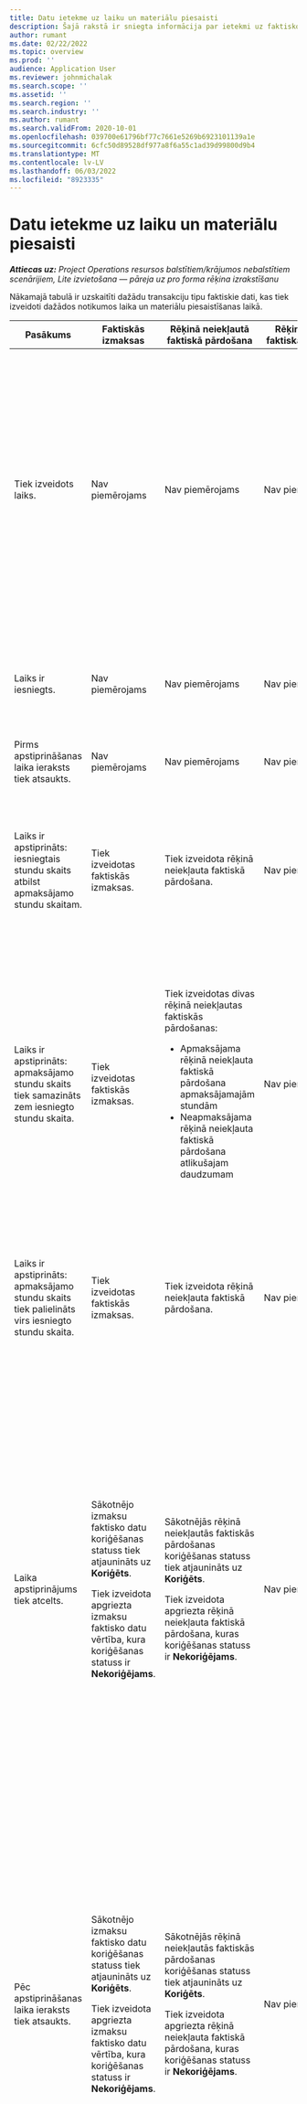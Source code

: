 ```yaml
---
title: Datu ietekme uz laiku un materiālu piesaisti
description: Šajā rakstā ir sniegta informācija par ietekmi uz faktisko datu tabulu dažādos notikumos laika un materiālu piesaistīšanas dzīves cikla laikā risinājumā Microsoft Dynamics 365 Project Operations.
author: rumant
ms.date: 02/22/2022
ms.topic: overview
ms.prod: ''
audience: Application User
ms.reviewer: johnmichalak
ms.search.scope: ''
ms.assetid: ''
ms.search.region: ''
ms.search.industry: ''
ms.author: rumant
ms.search.validFrom: 2020-10-01
ms.openlocfilehash: 039700e61796bf77c7661e5269b6923101139a1e
ms.sourcegitcommit: 6cfc50d89528df977a8f6a55c1ad39d99800d9b4
ms.translationtype: MT
ms.contentlocale: lv-LV
ms.lasthandoff: 06/03/2022
ms.locfileid: "8923335"
---
```

# <a name="actuals-impact-in-a-time-and-materials-engagement"></a>Datu ietekme uz laiku un materiālu piesaisti

_**Attiecas uz:** Project Operations resursos balstītiem/krājumos nebalstītiem scenārijiem, Lite izvietošana — pāreja uz pro forma rēķina izrakstīšanu_

Nākamajā tabulā ir uzskaitīti dažādu transakciju tipu faktiskie dati, kas tiek izveidoti dažādos notikumos laika un materiālu piesaistīšanas laikā.

| Pasākums | Faktiskās izmaksas | Rēķinā neiekļautā faktiskā pārdošana | Rēķinā iekļauta faktiskā pārdošana | Piemērs |
|---|---|---|---|---|
| Tiek izveidots laiks. | Nav piemērojams | Nav piemērojams | Nav piemērojams | <p>Bobs Kozaks no Fabrikam US organizācijas vienības, kuras izmaksu likme ir 100 ASV dolāri (100 USD) stundā, strādā pie projekta ar nosaukumu "Robotu rokas uzstādīšana korporācijā Adatum". Šim projektam viņa līgumā norādītā rēķina likme ir 200 USD stundā. Šis ir Boba Kozaka laika ieraksta paraugs:</p><p>Bobs Kozaks, 8 stundas</p> |
| Laiks ir iesniegts. | Nav piemērojams | Nav piemērojams | Nav piemērojams | Laika ierakstam tiek izveidota izmaksu žurnāla rinda un rēķinā neiekļautu pārdošanu žurnāli. Noklusējuma cenas un izmaksu likme tiek ievadīta žurnāla ierakstā. |
| Pirms apstiprināšanas laika ieraksts tiek atsaukts. | Nav piemērojams | Nav piemērojams | Nav piemērojams | |
| Laiks ir apstiprināts: iesniegtais stundu skaits atbilst apmaksājamo stundu skaitam. | Tiek izveidotas faktiskās izmaksas. | Tiek izveidota rēķinā neiekļauta faktiskā pārdošana. | Nav piemērojams | <p>Jaunie izveidotie faktiskie dati:</p><ul><li>**Faktiskās izmaksas:** Bobs Kozaks, 8 h, 800 USD</li><li>**Rēķinā neiekļautā faktiskā pārdošana:** Bobs Kozaks, 8 h, 1600 USD</li></ul> |
| Laiks ir apstiprināts: apmaksājamo stundu skaits tiek samazināts zem iesniegto stundu skaita. | Tiek izveidotas faktiskās izmaksas. | <p>Tiek izveidotas divas rēķinā neiekļautas faktiskās pārdošanas:</p><ul><li>Apmaksājama rēķinā neiekļauta faktiskā pārdošana apmaksājamajām stundām</li><li>Neapmaksājama rēķinā neiekļauta faktiskā pārdošana atlikušajam daudzumam</li></ul> | Nav piemērojams | <p>Jaunie izveidotie faktiskie dati:</p><ul><li>**Faktiskās izmaksas:** Bobs Kozaks, 8 h, 800 USD</li><li>**Rēķinā neiekļauta faktiskā pārdošana:** Bobs Kozaks, 6 h, 1200 USD, *Apmaksājams*</li><li>**Rēķinā neiekļauta faktiskā pārdošana:** Bobs Kozaks, 2 h, 400 USD, *Neapmaksājams*</li></ul> |
| Laiks ir apstiprināts: apmaksājamo stundu skaits tiek palielināts virs iesniegto stundu skaita. | Tiek izveidotas faktiskās izmaksas. | Tiek izveidota rēķinā neiekļauta faktiskā pārdošana. | Nav piemērojams | <p>Jaunie izveidotie faktiskie dati:</p><ul><li>**Faktiskās izmaksas:** Bobs Kozaks, 8 h, 800 USD</li><li>**Rēķinā neiekļauta faktiskā pārdošana:** Bobs Kozaks, 10 h, 2000 USD</li></ul> |
| Laika apstiprinājums tiek atcelts. | <p>Sākotnējo izmaksu faktisko datu koriģēšanas statuss tiek atjaunināts uz **Koriģēts**.</p><p>Tiek izveidota apgriezta izmaksu faktisko datu vērtība, kura koriģēšanas statuss ir **Nekoriģējams**.</p> | <p>Sākotnējās rēķinā neiekļautās faktiskās pārdošanas koriģēšanas statuss tiek atjaunināts uz **Koriģēts**.</p><p>Tiek izveidota apgriezta rēķinā neiekļauta faktiskā pārdošana, kuras koriģēšanas statuss ir **Nekoriģējams**.</p> | Nav piemērojams | <p>Atjauninātie esošie faktiskie dati:</p><ul><li>**Faktiskās izmaksas:** Bobs Kozaks, 8 h, 800 USD, *Koriģēts*</li><li>**Rēķinā neiekļauta faktiskā pārdošana:** Bobs Kozaks, 8 h, 1600 USD, *Koriģēts*</li></ul><p>Jauni faktiskie dati, kas tiek izveidoti, lai apgrieztu iepriekšējo finanšu ietekmi:</p><ul><li>**Faktiskās izmaksas:** Bobs Kozaks, (8 h), (800 USD), *Nekoriģējams*</li><li>**Rēķinā neiekļauta faktiskā pārdošana:** Bobs Kozaks, (8 h), (1600 USD), *Nekoriģējams*</li></ul> |
| Pēc apstiprināšanas laika ieraksts tiek atsaukts. | <p>Sākotnējo izmaksu faktisko datu koriģēšanas statuss tiek atjaunināts uz **Koriģēts**.</p><p>Tiek izveidota apgriezta izmaksu faktisko datu vērtība, kura koriģēšanas statuss ir **Nekoriģējams**.</p> | <p>Sākotnējās rēķinā neiekļautās faktiskās pārdošanas koriģēšanas statuss tiek atjaunināts uz **Koriģēts**.</p><p>Tiek izveidota apgriezta rēķinā neiekļauta faktiskā pārdošana, kuras koriģēšanas statuss ir **Nekoriģējams**.</p> | Nav piemērojams | <p>Atjauninātie esošie faktiskie dati:</p><ul><li>**Faktiskās izmaksas:** Bobs Kozaks, 8 h, 800 USD, *Koriģēts*</li><li>**Rēķinā neiekļauta faktiskā pārdošana:** Bobs Kozaks, 8 h, 1600 USD, *Koriģēts*</li></ul><p>Jauni faktiskie dati, kas tiek izveidoti, lai apgrieztu iepriekšējo finanšu ietekmi:</p><ul><li>**Faktiskās izmaksas:** Bobs Kozaks, (8 h), (800 USD), *Nekoriģējams*</li><li>**Rēķinā neiekļauta faktiskā pārdošana:** Bobs Kozaks, (8 h), (1600 USD), *Nekoriģējams*</li></ul> |
| Līgums ir apstiprināts. | <p>Iepriekšējo izmaksu faktisko datu koriģēšanas statuss tiek atjaunināts uz **Koriģēts**.</p><p>Tiek izveidoti apgriezti izmaksu faktiskie dati, kuru koriģēšanas statuss ir **Nekoriģējams**.</p><p>Jaunie izmaksu faktiskie dati tiek izveidoti pēc tam, kad tiek atkārtoti izvērtētas līguma kārtulas.</p> | <p>Iepriekšējo rēķinā neiekļauto faktisko pārdošanu koriģēšanas statuss tiek atjaunināts uz **Koriģēts**.</p><p>Tiek izveidotas apgrieztas rēķinā neiekļautas faktiskās pārdošanas, kuru koriģēšanas statuss ir **Nekoriģējams**.</p><p>Jaunās rēķinā neiekļautās faktiskās pārdošanas tiek izveidotas pēc tam, kad tiek atkārtoti izvērtētas līguma kārtulas.</p> | Nav piemērojams | <p>Atjauninātie esošie faktiskie dati:</p><ul><li>**Faktiskās izmaksas:** Bobs Kozaks, 8 h, 800 USD, *Koriģēts*</li><li>**Rēķinā neiekļauta faktiskā pārdošana:** Bobs Kozaks, 8 h, 1600 USD, *Koriģēts*</li></ul><p>Jauni faktiskie dati, kas tiek izveidoti, lai apgrieztu iepriekšējo finanšu ietekmi:</p><ul><li>**Faktiskās izmaksas:** Bobs Kozaks, (8 h), (800 USD), *Nekoriģējams*</li><li>**Rēķinā neiekļauta faktiskā pārdošana:** Bobs Kozaks, (8 h), (1600 USD), *Nekoriģējams*</li></ul><p>Jaunas faktisko datu vērtības, kas tiek izveidotas pārvērtētajai finanšu ietekmei:</p><ul><li>**Faktiskās izmaksas:** Bobs Kozaks, 8 h, 800 USD</li><li>**Rēķinā neiekļautā faktiskā pārdošana:** Bobs Kozaks, 8 h, 1600 USD</li></ul> |
| Tiek izveidots rēķins. | Nav piemērojams | Nav piemērojams | Nav piemērojams | |
| Rēķins tiek apstiprināts. Daudzums rēķina rindas detalizētajā informācijā netiek mainīts pēc daudzuma, kas norādīts rēķinā neiekļautajā faktiskajā pārdošanā. | Nav piemērojams | <p>Tiek atjaunināts iepriekšējās rēķinā neiekļautās faktiskās pārdošanas rēķina statuss.</p><p>Tiek izveidotas apgrieztas rēķinā neiekļautas faktiskās pārdošanas, kuru koriģēšanas statuss ir **Nekoriģējams**. | Tiek izveidota rēķinā iekļauta faktiskā pārdošana. | <p>Esošs faktisko datu vienums, kas nemainās:</p><ul><li>**Faktiskās izmaksas:** Bobs Kozaks, 8 h, 800 USD</li></ul><p>Atjaunināts esošo faktisko datu vienums:</p><ul><li>**Rēķinā neiekļauta faktiskā pārdošana:** Bobs Kozaks, 8 h, 1600 USD, *Klienta rēķins iegrāmatots*</li></ul>Jauns faktisko datu vienums, kas tiek izveidots, lai apgrieztu notiekošu finanšu projektu (NP):</p><ul><li>**Rēķinā neiekļautā faktiskā pārdošana:** Bobs Kozaks, (8 h), (1600 USD)</li></ul><p>Jauns faktisko datu vienums, kas izveidots, lai ierakstītu rēķinā iekļautās pārdošanas vērtības:</p><ul><li>**Rēķinā iekļautā faktiskā pārdošana:** Bobs Kozaks, 8 h, 1600 USD</li></ul> |
| Rēķins tiek apstiprināts pēc tam, kad daudzums rēķina rindas detalizētajā informācijā tiek samazināts pēc daudzuma, kas norādīts rēķinā neiekļautajā faktiskajā pārdošanā. | Nav piemērojams | <p>Sākotnējo rēķinā neiekļauto faktisko pārdošanu koriģēšanas statuss tiek atjaunināts uz **Koriģēts**.</p><p>Apgrieztās rēķinā neiekļautās faktiskās pārdošanas tiek izveidotas sākotnējām rēķinā neiekļautajām faktiskajām pārdošanām. To koriģēšanas statuss ir **Nekoriģējams**.</p><p>Tiek izveidotas divas jaunas rēķinā neiekļautas faktiskās pārdošanas:</p><ul><li>Apmaksājama rēķinā neiekļauta faktiskā pārdošana apmaksājamajām stundām</li><li>Neapmaksājama rēķinā neiekļauta faktiskā pārdošana atlikušajam daudzumam</li></ul><p>Apgrieztās rēķinā neiekļautās faktiskās pārdošanas tiek izveidotas abām jaunajām rēķinā neiekļautajām faktiskajām pārdošanām.</p> | <p>Tiek izveidotas divas rēķinā iekļautas faktiskās pārdošanas:</p><ul><li>Apmaksājama rēķinā iekļauta faktiskā pārdošana apmaksājamajām stundām</li><li>Neapmaksājama rēķinā iekļauta faktiskā pārdošana atlikušajam daudzumam</li></ul> | <p>Esošs faktisko datu vienums, kas nemainās:</p><ul><li>**Faktiskās izmaksas:** Bobs Kozaks, 8 h, 800 USD</li></ul><p>Atjaunināts esošo faktisko datu vienums:</p><ul><li>**Rēķinā neiekļauta faktiskā pārdošana:** Bobs Kozaks, 8 h, 1600 USD, *Koriģēts*</li></ul><p>Jauns faktisko datu vienums, kas tiek izveidots, lai apgrieztu iepriekšējo finanšu NP:</p><ul><li>**Rēķinā neiekļauta faktiskā pārdošana:** Bobs Kozaks, (8 h), (1600 USD), *Nekoriģējams*</li></ul><p>Jaunie faktiskie dati, kas izveidoti, lai ierakstītu atjaunināto pārdošanu NP:</p><ul><li>**Rēķinā neiekļauta faktiskā pārdošana:** Bobs Kozaks, 6 h, 1200 USD, *Apmaksājams*</li><li>**Rēķinā neiekļauta faktiskā pārdošana:** Bobs Kozaks, 2 h, 400 USD, *Neapmaksājams*</li></ul><p>Jaunie faktiskie dati, kas izveidoti, lai apgrieztu atjaunināto pārdošanu NP:</p><ul><li>**Rēķinā neiekļauta faktiskā pārdošana:** Bobs Kozaks, (6 h), (1200 USD), *Apmaksājams*</li><li>**Rēķinā neiekļauta faktiskā pārdošana:** Bobs Kozaks, (2 h), (400 USD), *Neapmaksājams*</li></ul><p>Jauni faktiskie dati, kas izveidoti, lai ierakstītu rēķinā iekļautās pārdošanas vērtības:</p><ul><li>**Rēķinā iekļauta faktiskā pārdošana:** Bobs Kozaks, 6 h, 1200 USD, *Apmaksājams*</li><li>**Rēķinā iekļauta faktiskā pārdošana:** Bobs Kozaks, 2 h, 400 USD, *Neapmaksājams*</li></ul> |
| Rēķins tiek apstiprināts pēc tam, kad daudzums rēķina rindas detalizētajā informācijā tiek palielināts pēc daudzuma, kas norādīts rēķinā neiekļautajā faktiskajā pārdošanā. | Nav piemērojams | <p>Sākotnējo rēķinā neiekļauto faktisko pārdošanu koriģēšanas statuss tiek atjaunināts uz **Koriģēts**.</p><p>Apgrieztās rēķinā neiekļautās faktiskās pārdošanas tiek izveidotas sākotnējām rēķinā neiekļautajām faktiskajām pārdošanām. To koriģēšanas statuss ir **Nekoriģējams**.</p><p>Jaunajam daudzumam tiek izveidotas jaunas rēķinā neiekļautas faktiskās pārdošanas.</p><p>Apgrieztās rēķinā neiekļautās faktiskās pārdošanas tiek izveidotas jaunajām rēķinā neiekļautajām faktiskajām pārdošanām.</p> | Jaunajam daudzumam tiek izveidotas rēķinā iekļautas faktiskās pārdošanas. | <p>Esošs faktisko datu vienums, kas nemainās:</p><ul><li>**Faktiskās izmaksas:** Bobs Kozaks, 8 h, 800 USD</li></ul><p>Atjaunināts esošo faktisko datu vienums:</p><ul><li>**Rēķinā neiekļauta faktiskā pārdošana:** Bobs Kozaks, 8 h, 1600 USD, *Koriģēts*</li></ul><p>Jauns faktisko datu vienums, kas tiek izveidots, lai apgrieztu iepriekšējo finanšu NP:</p><ul><li>**Rēķinā neiekļauta faktiskā pārdošana:** Bobs Kozaks, (8 h), (1600 USD), *Nekoriģējams*</li></ul><p>Jauns faktisko datu vienums, kas izveidots, lai ierakstītu atjaunināto pārdošanas NP:</p><ul><li>**Rēķinā neiekļauta faktiskā pārdošana:** Bobs Kozaks, 10 h, 2000 USD, *Apmaksājams*</li></ul><p>Jauns faktisko datu vienums, kas izveidots, lai apgrieztu atjaunināto pārdošanas NP:</p><ul><li>**Rēķinā neiekļauta faktiskā pārdošana:** Bobs Kozaks, (10 h), (2000 USD), *Apmaksājams*, *Nekoriģējams*</li></ul><p>Jauns faktisko datu vienums, kas izveidots, lai ierakstītu rēķinā iekļautās pārdošanas vērtības:</p><ul><li>**Rēķinā iekļauta faktiskā pārdošana:** Bobs Kozaks, 10 h, 2000 USD, *Apmaksājams*</li></ul> |
| Rēķins tiek labots, lai samazinātu rēķinā iekļaujamo daudzumu vai cenu. | Nav piemērojams | <p>Tiek izveidotas divas rēķinā neiekļautas faktiskās pārdošanas:</p><ul><li>Rēķinā neiekļauta faktiskā pārdošana daudzumam labotajā rēķinā</li><li>Apmaksājama rēķinā neiekļauta faktiskā pārdošana atlikušajam daudzumam</li></ul><p>Apgrieztās rēķinā neiekļautās faktiskās pārdošanas tiek izveidotas abām jaunajām rēķinā neiekļautajām faktiskajām pārdošanām.</p> | <p>Tiek izveidotas apgrieztas rēķinā iekļautas faktiskās pārdošanas.</p><p>Jaunajam daudzumam tiek izveidotas jaunas rēķinā iekļautas faktiskās pārdošanas. | <p>Esoši faktiskie dati, kas nemainās:</p><ul><li>**Faktiskās izmaksas:** Bobs Kozaks, 8 h, 800 USD</li><li>**Rēķinā neiekļauta faktiskā pārdošana:** Bobs Kozaks, 8 h, 1600 USD, *Klienta rēķins iegrāmatots*</li><li>**Rēķinā neiekļautā faktiskā pārdošana:** Bobs Kozaks, (8 h), (1600 USD)</li></ul><p>Atjaunināts esošo faktisko datu vienums:</p><ul><li>**Rēķinā iekļauta faktiskā pārdošana:** Bobs Kozaks, (8 h), (1600 USD), *Koriģēts*</li></ul><p>Jauns faktisko datu vienums, kas izveidots, lai apgrieztu iepriekšējās rēķinā iekļautās pārdošanas vērtības:</p><ul><li>**Rēķinā iekļauta faktiskā pārdošana:** Bobs Kozaks, (8 h), (1600 USD), *Nekoriģējams*</li></ul><p>Jaunie faktiskie dati, kas izveidoti, lai ierakstītu laboto pārdošanu NP:</p><ul><li>**Rēķinā neiekļauta faktiskā pārdošana:** Bobs Kozaks, 6 h, 1200 USD, *Apmaksājams*, *Klienta rēķins iegrāmatots*</li><li>**Rēķinā neiekļauta faktiskā pārdošana:** Bobs Kozaks, 2 h, 400 USD, *Apmaksājams*</li></ul><p>Jauns faktisko datu vienums, kas izveidots, lai apgrieztu izlaboto pārdošanas NP:</p><ul><li>**Rēķinā neiekļauta faktiskā pārdošana:** Bobs Kozaks, (6 h), (1200 USD), *Apmaksājams*, *Nekoriģējams*</li></ul><p>Jauns faktisko datu vienums, kas izveidots, lai ierakstītu labotās rēķinā iekļautās pārdošanas vērtības:</p><ul><li>**Rēķinā iekļauta faktiskā pārdošana:** Bobs Kozaks, 6 h, 1200 USD, *Apmaksājams*</li></ul> |
| Rēķins tiek labots, lai palielinātu rēķinā iekļaujamo daudzumu vai cenu. | Nav piemērojams | <p>Jaunajam daudzumam tiek izveidotas jaunas rēķinā neiekļautas faktiskās pārdošanas.</p> <p>Apgrieztās rēķinā neiekļautās faktiskās pārdošanas tiek izveidotas jaunajām rēķinā neiekļautajām faktiskajām pārdošanām.</p> | <p>Tiek izveidotas apgrieztas rēķinā iekļautas faktiskās pārdošanas.</p>Jaunajam daudzumam tiek izveidotas jaunas rēķinā iekļautas faktiskās pārdošanas.</p> | <p>Esoši faktiskie dati, kas nemainās:</p><ul><li>**Faktiskās izmaksas:** Bobs Kozaks, 8 h, 800 USD</li><li>**Rēķinā neiekļauta faktiskā pārdošana:** Bobs Kozaks, 8 h, 1600 USD, *Klienta rēķins iegrāmatots*</li><li>**Rēķinā neiekļautā faktiskā pārdošana:** Bobs Kozaks, (8 h), (1600 USD)</li></ul><p>Atjaunināts esošo faktisko datu vienums:</p><ul><li>**Rēķinā iekļauta faktiskā pārdošana:** Bobs Kozaks, (8 h), (1600 USD), *Koriģēts*</li></ul><p>Jauns faktisko datu vienums, kas izveidots, lai apgrieztu iepriekšējās rēķinā iekļautās pārdošanas vērtības:</p><ul><li>**Rēķinā iekļauta faktiskā pārdošana:** Bobs Kozaks, (8 h), (1600 USD), *Nekoriģējams*</li></ul><p>Jauns faktisko datu vienums, kas izveidots, lai ierakstītu izlaboto pārdošanas NP:</p><ul><li>**Rēķinā neiekļauta faktiskā pārdošana:** Bobs Kozaks, 10 h, 2000 USD, *Apmaksājams*, *Klienta rēķins iegrāmatots*</li></ul><p>Jauns faktisko datu vienums, kas izveidots, lai apgrieztu izlaboto pārdošanas NP:</p><ul><li>**Rēķinā neiekļauta faktiskā pārdošana:** Bobs Kozaks, (10 h), (2000 USD), *Apmaksājams*</li></ul><p>Jauns faktisko datu vienums, kas izveidots, lai ierakstītu labotās rēķinā iekļautās pārdošanas vērtības:</p><ul><li>**Rēķinā iekļauta faktiskā pārdošana:** Bobs Kozaks, 10 h, 2000 USD, *Apmaksājams*</li></ul> |

[!INCLUDE[footer-include](../includes/footer-banner.md)]
